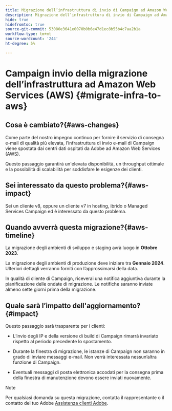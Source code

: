 ```yaml
---
title: Migrazione dell’infrastruttura di invio di Campaign ad Amazon Web Services (AWS)
description: Migrazione dell’infrastruttura di invio di Campaign ad Amazon Web Services (AWS)
hide: true
hidefromtoc: true
source-git-commit: 53080e3641e0070b0b6e47d1ec8b55b4c7aa2b1a
workflow-type: tm+mt
source-wordcount: '244'
ht-degree: 5%

---
```



# Campaign invio della migrazione dell’infrastruttura ad Amazon Web Services (AWS) {#migrate-infra-to-aws}

## Cosa è cambiato?{#aws-changes}

Come parte del nostro impegno continuo per fornire il servizio di consegna e-mail di qualità più elevata, l’infrastruttura di invio e-mail di Campaign viene spostata dai centri dati ospitati da Adobe ad Amazon Web Services (AWS).

Questo passaggio garantirà un&#39;elevata disponibilità, un throughput ottimale e la possibilità di scalabilità per soddisfare le esigenze dei clienti.

## Sei interessato da questo problema?{#aws-impact}

Sei un cliente v8, oppure un cliente v7 in hosting, ibrido o Managed Services Campaign ed è interessato da questo problema.

## Quando avverrà questa migrazione?{#aws-timeline}

La migrazione degli ambienti di sviluppo e staging avrà luogo in **Ottobre 2023**.

La migrazione degli ambienti di produzione deve iniziare tra **Gennaio 2024**. Ulteriori dettagli verranno forniti con l’approssimarsi della data.

In qualità di cliente di Campaign, riceverai una notifica aggiuntiva durante la pianificazione delle ondate di migrazione. Le notifiche saranno inviate almeno sette giorni prima della migrazione.

## Quale sarà l’impatto dell&#39;aggiornamento?{#impact}

Questo passaggio sarà trasparente per i clienti:

* L’invio degli IP e della versione di build di Campaign rimarrà invariato rispetto al periodo precedente lo spostamento.

* Durante la finestra di migrazione, le istanze di Campaign non saranno in grado di inviare messaggi e-mail. Non verrà interessata nessun’altra funzione di Campaign.

* Eventuali messaggi di posta elettronica accodati per la consegna prima della finestra di manutenzione devono essere inviati nuovamente.

>[!NOTE]
>
>Per qualsiasi domanda su questa migrazione, contatta il rappresentante o il contatto del tuo Adobe [Assistenza clienti Adobe](https://helpx.adobe.com/it/enterprise/admin-guide.html/enterprise/using/support-for-experience-cloud.ug.html).
>


